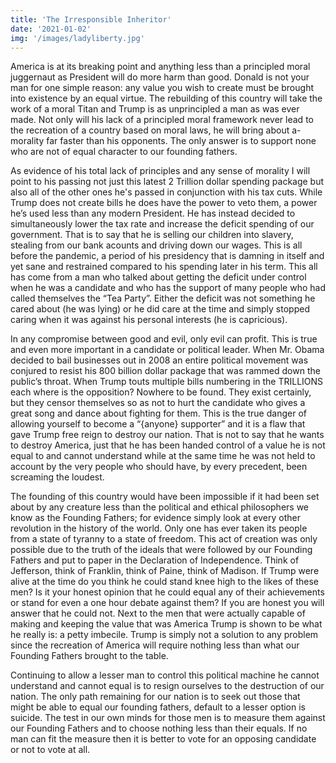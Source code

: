 ```yaml
---
title: 'The Irresponsible Inheritor'
date: '2021-01-02'
img: '/images/ladyliberty.jpg'
---
```



America is at its breaking point and anything less than a principled moral juggernaut as President will do more harm than good. Donald is not your man for one simple reason: any value you wish to create must be brought into existence by an equal virtue. The rebuilding of this country will take the work of a moral Titan and Trump is as unprincipled a man as was ever made. Not only will his lack of a principled moral framework never lead to the recreation of a country based on moral laws, he will bring about a-morality far faster than his opponents. The only answer is to support none who are not of equal character to our founding fathers. 


As evidence of his total lack of principles and any sense of morality I will point to his passing not just this latest 2 Trillion dollar spending package but also all of the other ones he's passed in conjunction with his tax cuts. While Trump does not create bills he does have the power to veto them, a power he’s used less than any modern President. He has instead decided to simultaneously lower the tax rate and increase the deficit spending of our government. That is to say that he is selling our children into slavery, stealing from our bank acounts and driving down our wages. This is all before the pandemic, a period of his presidency that is damning in itself and yet sane and restrained compared to his spending later in his term. This all has come from a man who talked about getting the deficit under control when he was a candidate and who has the support of many people who had called themselves the “Tea Party”. Either the deficit was not something he cared about (he was lying) or he did care at the time and simply stopped caring when it was against his personal interests (he is capricious). 


In any compromise between good and evil, only evil can profit. This is true and even more important in a candidate or political leader. When Mr. Obama decided to bail businesses out in 2008 an entire political movement was conjured to resist his 800 billion dollar package that was rammed down the public’s throat. When Trump touts multiple bills numbering in the TRILLIONS each where is the opposition? Nowhere to be found. They exist certainly, but they censor themselves so as not to hurt the candidate who gives a great song and dance about fighting for them. This is the true danger of allowing yourself to become a “{anyone}  supporter” and it is a flaw that gave Trump free reign to destroy our nation. That is not to say that he wants to destroy America, just that he has been handed control of a value he is not equal to and cannot understand while at the same time he was not held to account by the very people who should have, by every precedent, been screaming the loudest.


The founding of this country would have been impossible if it had been set about by any creature less than the political and ethical philosophers we know as the Founding Fathers; for evidence simply look at every other revolution in the history of the world. Only one has ever taken its people from a state of tyranny to a state of freedom. This act of creation was only possible due to the truth of the ideals that were followed by our Founding Fathers and put to paper in the Declaration of Independence. Think of Jefferson, think of Franklin, think of Paine, think of Madison. If Trump were alive at the time do you think he could stand knee high to the likes of these men? Is it your honest opinion that he could equal any of their achievements or stand for even a one hour debate against them? If you are honest you will answer that he could not. Next to the men that were actually capable of making and keeping the value that was America Trump is shown to be what he really is: a petty imbecile. Trump is simply not a solution to any problem since the recreation of America will require nothing less than what our Founding Fathers brought to the table.


Continuing to allow a lesser man to control this political machine he cannot understand and cannot equal is to resign ourselves to the destruction of our nation. The only path remaining for our nation is to seek out those that might be able to equal our founding fathers, default to a lesser option is suicide. The test in our own minds for those men is to measure them against our Founding Fathers and to choose nothing less than their equals. If no man can fit the measure then it is better to vote for an opposing candidate or not to vote at all.
